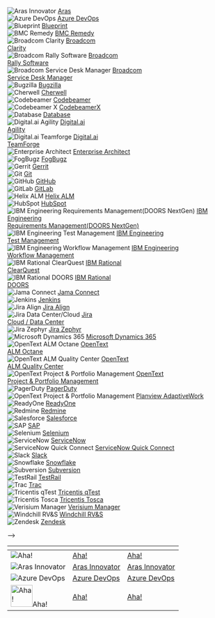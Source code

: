 <!-- 
<style>
.tile-grid {
  display: flex;
  flex-wrap: wrap;
  gap: 24px;
  justify-content: center;
  padding: 10px;
}

.tile {
  width: 130px;
  height: 110px;
  border-radius: 16px;
  background: #ffffff;
  border: 1px solid #e0e0e0;
  box-shadow: 0 5px 10px rgba(0,0,0,0.10);
  display: flex;
  flex-direction: column;
  align-items: center;
  justify-content: space-between;
  padding: 10px;
  transition: all 0.3s ease;
  text-align: center;
}

.tile:hover {
  transform: translateY(-5px);
  box-shadow: 0 6px 16px rgba(0,0,0,0.16);
  border-color: #E12727;
}

.tile img {
  width: 40px;
  height: 40px;
  object-fit: contain;
  margin-top: 0.5em;
margin-bottom: 0.5em;

}

.tile a {
  margin-bottom: 08px;
  color: #005999;
  font-weight: 500;
  text-decoration: none;
  font-size: 10px;
  transition: color 0.2s ease;
}

.tile a:hover {
  color: #E12727;
}
</style>


<div style="display:flex; flex-wrap:wrap; gap: 24px; justify-content: center; padding: 10px;">

  <div class="tile">
    <img src="./../assets/connector/Aha.png" alt="Aha!">
    <a href="aha.md">Aha!</a>
  </div>

<!-- 
<div class="tile" style="width: 130px; height: 110px; border-radius: 16px; background: #ffffff; border: 1px solid #e0e0e0; box-shadow: 0 5px 10px rgba(0,0,0,0.10); display: flex; flex-direction: column; align-items: center; justify-content: space-between; padding: 10px; transition: all 0.3s ease; text-align: center;">
    <img style="width: 40px; height: 40px; object-fit: contain; margin-top: 0.5em; margin-bottom: 0.5em;" src="./../assets/connector/Aha.png" alt="Aha!">
    <a href="aha.md" style="  margin-bottom: 08px; color: #005999; font-weight: 500; text-decoration: none; font-size: 10px; transition: color 0.2s ease;">Aha!</a>
  </div> 
-->

  <div class="tile">
    <img src="./../assets/connector/Aras.png" alt="Aras Innovator">
    <a href="aras.md.md">Aras</a>
  </div>

  <div class="tile">
    <img src="./../assets/connector/Azure.png" alt="Azure DevOps">
    <a href="azure-devops.md">Azure DevOps</a>
  </div>

  <div class="tile">
    <img src="./../assets/connector/blueprint.png" alt="Blueprint">
    <a href="blueprint.md">Blueprint</a>
  </div>

  <div class="tile">
    <img src="./../assets/connector/remedy.png" alt="BMC Remedy">
    <a href="remedy.md">BMC Remedy</a>
  </div>

<div class="tile">
    <img src="./../assets/connector/Broadcom_Clarity.png" alt="Broadcom Clarity">
    <a href="clarity.md">Broadcom<br>Clarity</a>
</div>

<div class="tile">
    <img src="./../assets/connector/Rally.png" alt="Broadcom Rally Software">
    <a href="rally.md">Broadcom<br>Rally Software</a>
</div>

<div class="tile">
    <img src="./../assets/connector/CA_SDM.png" alt="Broadcom Service Desk Manager">
    <a href="clarity.md">Broadcom<br>Service Desk Manager</a>
</div>

<div class="tile">
    <img src="./../assets/connector/Bugzilla.png" alt="Bugzilla">
    <a href="bugzilla.md">Bugzilla</a>
</div>

<div class="tile">
    <img src="./../assets/connector/SDK.png" alt="Cherwell">
    <a href="cherwell.md">Cherwell</a>
</div>

<div class="tile">
    <img src="./../assets/connector/Codebeamer.png" alt="Codebeamer">
    <a href="codebeamer.md">Codebeamer</a>
</div>

<div class="tile">
    <img src="./../assets/connector/CodebeamerX.png" alt="Codebeamer X">
    <a href="codebeamer.md">CodebeamerX</a>
</div>

<div class="tile">
    <img src="./../assets/connector/Database.png" alt="Database">
    <a href="database">Database</a>
</div>

<div class="tile">
    <img src="./../assets/connector/DigitalAI_Agility.png" alt="Digital.ai Agility">
    <a href="digital.ai-agility.md">Digital.ai<br>Agility</a>
</div>

<div class="tile">
    <img src="./../assets/connector/TeamForge.png" alt="Digital.ai Teamforge">
    <a href="teamforge.md">Digital.ai<br>TeamForge</a>
</div>

<div class="tile">
    <img src="./../assets/connector/Enterprise_Architect.png" alt="Enterprise Architect">
    <a href="enterprise-architect.md">Enterprise Architect</a>
</div>

<div class="tile">
    <img src="./../assets/connector/FogBugz.png" alt="FogBugz">
    <a href="fogbuz.md">FogBugz</a>
</div>

<div class="tile">
    <img src="./../assets/connector/Gerrit.png" alt="Gerrit">
    <a href="gerrit.md">Gerrit</a>
</div>

<div class="tile">
    <img src="./../assets/connector/Git.png" alt="Git">
    <a href="git.md">Git</a>
</div>

<div class="tile">
    <img src="./../assets/connector/GitHub.png" alt="GitHub">
    <a href="github.md">GitHub</a>
</div>

<div class="tile">
    <img src="./../assets/connector/GitLab.png" alt="GitLab">
    <a href="gitlab.md">GitLab</a>
</div>

<div class="tile">
    <img src="./../assets/connector/HelixALM.png" alt="Helix ALM">
    <a href="helix-alm.md">Helix ALM</a>
</div>

<div class="tile">
    <img src="./../assets/connector/HubSpot.png" alt="HubSpot">
    <a href="hubspot.md">HubSpot</a>
</div>

<div class="tile">
    <img src="./../assets/connector/IBM_DOORs_NextGen.png" alt="IBM Engineering Requirements Management(DOORS NextGen)">
    <a href="ibm-rational-doors-next-generation.md">IBM Engineering<br>Requirements Management(DOORS NextGen)</a>
</div>

<div class="tile">
    <img src="./../assets/connector/IBM_ETM.png" alt="IBM Engineering Test Management">
    <a href="etm.md">IBM Engineering<br>Test Management</a>
</div>

<div class="tile">
    <img src="./../assets/connector/IBM_EWM.png" alt="IBM Engineering Workflow Management">
    <a href="ibm-ewm.md">IBM Engineering<br>Workflow Management</a>
</div>

<div class="tile">
    <img src="./../assets/connector/IBM_ClearQuest.png" alt="IBM Rational ClearQuest">
    <a href="ibm-rational-clearquest.md">IBM Rational<br>ClearQuest</a>
</div>

<div class="tile">
    <img src="./../assets/connector/IBM_DOORS.png" alt="IBM Rational DOORS">
    <a href="doors.md">IBM Rational<br>DOORS</a>
</div>

<div class="tile">
    <img src="./../assets/connector/Jama.png" alt="Jama Connect">
    <a href="jama.md">Jama Connect</a>
</div>

<div class="tile">
    <img src="./../assets/connector/Jenkins.png" alt="Jenkins">
    <a href="jenkins.md">Jenkins</a>
</div>

<div class="tile">
    <img src="./../assets/connector/Jira_Align.png" alt="Jira Align">
    <a href="jira-align.md">Jira Align</a>
</div>

<div class="tile">
    <img src="./../assets/connector/jira.png" alt="Jira Data Center/Cloud">
    <a href="jira.md">Jira<br>Cloud / Data Center</a>
</div>

<div class="tile">
    <img src="./../assets/connector/zephyr.png" alt="Jira Zephyr">
    <a href="jirazephyrscale.md">Jira Zephyr</a>
</div>

<div class="tile">
    <img src="./../assets/connector/MSD365.png" alt="Microsoft Dynamics 365">
    <a href="msdynamics.md">Microsoft Dynamics 365</a>
</div>

<div class="tile">
    <img src="./../assets/connector/OpenText_ALM.png" alt="OpenText ALM Octane">
    <a href="almoctane.md">OpenText<br>ALM Octane</a>
</div>

<div class="tile">
    <img src="./../assets/connector/OpenText_ALM.png" alt="OpenText ALM Quality Center">
    <a href="micro-focus-alm-qc.md">OpenText<br>ALM Quality Center</a>
</div>

<div class="tile">
    <img src="./../assets/connector/OpenText_ALM.png" alt="OpenText Project & Portfolio Management">
    <a href="caliberrm.md">OpenText<br>Project & Portfolio Management</a>
</div>

<div class="tile">
    <img src="./../assets/connector/PagerDuty.png" alt="PagerDuty">
    <a href="pagerduty.md">PagerDuty</a>
</div>

<div class="tile">
    <img src="./../assets/connector/Planview.png" alt="OpenText Project & Portfolio Management">
    <a href="planviewadaptivework.md">Planview AdaptiveWork</a>
</div>

<div class="tile">
    <img src="./../assets/connector/ReadyOne.png" alt="ReadyOne">
    <a href="readyone.md">ReadyOne</a>
</div>

<div class="tile">
    <img src="./../assets/connector/Redmine.png" alt="Redmine">
    <a href="redmine.md">Redmine</a>
</div>

<div class="tile">
    <img src="./../assets/connector/Salesforce.png" alt="Salesforce">
    <a href="salesforce.md">Salesforce</a>
</div>

<div class="tile">
    <img src="./../assets/connector/SAP.png" alt="SAP">
    <a href="sap.md">SAP</a>
</div>

<div class="tile">
    <img src="./../assets/connector/Selenium.png" alt="Selenium">
    <a href="selenium.md">Selenium</a>
</div>

<div class="tile">
    <img src="./../assets/connector/ServiceNow.png" alt="ServiceNow">
    <a href="servicenow.md">ServiceNow</a>
</div>

<div class="tile">
    <img src="./../assets/connector/ServiceNowExpress.png" alt="ServiceNow Quick Connect">
    <a href="servicenow-express.md">ServiceNow Quick Connect</a>
</div>

<div class="tile">
    <img src="./../assets/connector/Slack.png" alt="Slack">
    <a href="slack.md">Slack</a>
</div>

<div class="tile">
    <img src="./../assets/connector/Snowflake.png" alt="Snowflake">
    <a href="snowflake.md">Snowflake</a>
</div>

<div class="tile">
    <img src="./../assets/connector/Subversion.png" alt="Subversion">
    <a href="broken">Subversion</a>
</div>

<div class="tile">
    <img src="./../assets/connector/TestRail.png" alt="TestRail">
    <a href="testrail.md">TestRail</a>
</div>

<div class="tile">
    <img src="./../assets/connector/Trac.png" alt="Trac">
    <a href="trac.md">Trac</a>
</div>

<div class="tile">
    <img src="./../assets/connector/Tricentis_qTest.png" alt="Tricentis qTest">
    <a href="tricentis-qTest.md">Tricentis qTest</a>
</div>

<div class="tile">
    <img src="./../assets/connector/Tricentis_Tosca.png" alt="Tricentis Tosca">
    <a href="tricentis-tosca.md">Tricentis Tosca</a>
</div>

<div class="tile">
    <img src="./../assets/connector/VerisiumManager.png" alt="Verisium Manager">
    <a href="vManager.md">Verisium Manager</a>
</div>

<div class="tile">
    <img src="./../assets/connector/Windchill RV&S.png" alt="Windchill RV&S">
    <a href="windchillrv&s.md">Windchill RV&S</a>
</div>

<div class="tile">
    <img src="./../assets/connector/Zendesk.png" alt="Zendesk">
    <a href="zendesk.md">Zendesk</a>
</div>

</div>

-->

<table data-view="cards">
   <thead>
      <tr>
         <th></th>
         <th data-hidden data-type="content-ref"></th>
         <th data-hidden data-card-target data-type="content-ref"></th>
      </tr>
   </thead>
   <tbody>
      <tr>
         <td><img src="./../assets/connector/Aha.png" alt="Aha!"></td>
         <td><a href="aha.md">Aha!</a></td>
         <td><a href="aha.md">Aha!</a></td>
      </tr>
      <tr>
         <td><img src="./../assets/connector/Aras.png" alt="Aras Innovator"></td>
         <td><a href="aras.md">Aras Innovator</a></td>
         <td><a href="aras.md">Aras Innovator</a></td>
      </tr>
      <tr>
         <td><img src="./../assets/connector/azure.png" alt="Azure DevOps"></td>
         <td><a href="azure-devops.md">Azure DevOps</a></td>
         <td><a href="azure-devops.md">Azure DevOps</a></td>
      </tr>
      <tr>
         <td><img width="50px" height="50px" src="./../assets/connector/OpenText_ALM.png" alt="Aha!">Aha!</td>
         <td><a href="aha.md">Aha!</a></td>
         <td><a href="aha.md">Aha!</a></td>
      </tr>
   </tbody>
</table>


<!--

Marking table hide.

| [Aha!](aha.md)                                  | [Aras](aras.md)                                    | [Azure DevOps](azure-devops.md)                                     |
|-------------------------------------------------|----------------------------------------------------|---------------------------------------------------------------------|
| [Blueprint](blueprint.md)                       | [BMC Remedy](remedy.md)                            | [Clarity](ca_ppm.md)                                                |
| [Rally Software](rally.md)                      | [Service Desk Manager](ca_service_desk_manager.md) | [Bugzilla](bugzilla.md)                                             |
| [Cherwell](cherwell.md)                         | [Codebeamer](codebeamer.md)                        | [Codebeamer X](codebeamerx.md)                                      |
| [Database](database_integration.md)             | [Digital.ai Agility](digital.ai_agility.md)        | [TeamForge](teamforge.md)                                           |
| [Enterprise Architect](enterprise_architect.md) | [Fogbugz](fogbugz.md)                              | [Gerrit](gerrit.md)                                                 |
| [Git](git.md)                                   | [GitHub](github.md)                                | [GitLab](gitlab.md)                                                 |
| [Helix ALM](helix_alm.md)                       | [HubSpot](hubspot.md)                              | [DOORS Next](ibm_engineering_requirements_management_doors_next.md) |
| [ETM](etm.md)                                   | [EWM](ibm_ewm.md)                                  | [ClearQuest](ibm_rational_clearquest.md)                            |
| [Rational DOORS](ibm_rational_doors.md)         | [Jama Connect](jama.md)                            | [Jenkins](jenkins.md)                                               |
| [Jira Align](jira_align.md)                     | [Jira](jira.md)                                    | [MS Dynamics 365](ms_dynamics_365.md)                               |
| [ALM Octane](alm_octane.md)                     | [ALM/QC](micro_focus_alm_qc.md)                    | [PPM](caliber_rm.md)                                                |
| [PagerDuty](pagerduty.md)                       | [AdaptiveWork](planview_adaptivework.md)           | [ReadyOne](readyone.md)                                             |
| [Redmine](redmine.md)                           | [Salesforce](salesforce.md)                        | [SAP](sap.md)                                                       |
| [Selenium](selenium.md)                         | [ServiceNow](servicenow.md)                        | [SN Quick Connect](servicenow_quick_connect.md)                     |
| [Slack](slack.md)                               | [Snowflake](snowflake.md)                          | [Subversion](subversion.md)                                         |
| [TestRail](testrail.md)                         | [Trac](trac.md)                                    | [Tricentis qTest](tricentis_qtest.md)                               |
| [Tricentis Tosca](tricentis_tosca.md)           | [Verisium Manager](verisium_manager.md)            | [Windchill RV&S](windchill_rvs.md)                                  |
| [Zendesk](zendesk.md)                           |                                                    |                                                                     |

-->
